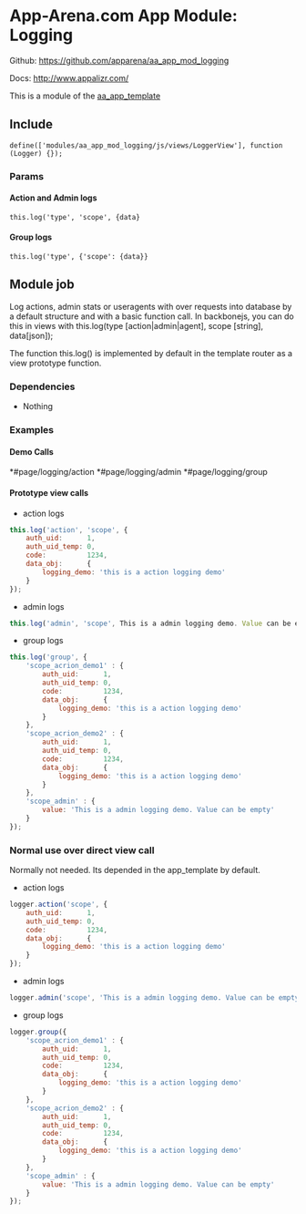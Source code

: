 # App-Arena.com App Module: Logging
Github: https://github.com/apparena/aa_app_mod_logging

Docs:   http://www.appalizr.com/


This is a module of the [aa_app_template](https://github.com/apparena/aa_app_mod_logging)

## Include
```
define(['modules/aa_app_mod_logging/js/views/LoggerView'], function (Logger) {});
```

### Params
#### Action and Admin logs
```
this.log('type', 'scope', {data}
```

#### Group logs
```
this.log('type', {'scope': {data}}
```

## Module job
Log actions, admin stats or useragents with over requests into database by a default structure and with a basic function call.
In backbonejs, you can do this in views with this.log(type [action|admin|agent], scope [string], data[json]);

The function this.log() is implemented by default in the template router as a view prototype function.

### Dependencies
* Nothing

### Examples

#### Demo Calls
*#page/logging/action
*#page/logging/admin
*#page/logging/group

#### Prototype view calls
* action logs
```javascript
this.log('action', 'scope', {
    auth_uid:      1,
    auth_uid_temp: 0,
    code:          1234,
    data_obj:      {
        logging_demo: 'this is a action logging demo'
    }
});
```

* admin logs
```javascript
this.log('admin', 'scope', This is a admin logging demo. Value can be empty);
```

* group logs
```javascript
this.log('group', {
    'scope_acrion_demo1' : {
        auth_uid:      1,
        auth_uid_temp: 0,
        code:          1234,
        data_obj:      {
            logging_demo: 'this is a action logging demo'
        }
    },
    'scope_acrion_demo2' : {
        auth_uid:      1,
        auth_uid_temp: 0,
        code:          1234,
        data_obj:      {
            logging_demo: 'this is a action logging demo'
        }
    },
    'scope_admin' : {
        value: 'This is a admin logging demo. Value can be empty'
    }
});
```

### Normal use over direct view call
Normally not needed. Its depended in the app_template by default.

* action logs
```javascript
logger.action('scope', {
    auth_uid:      1,
    auth_uid_temp: 0,
    code:          1234,
    data_obj:      {
        logging_demo: 'this is a action logging demo'
    }
});
```

* admin logs
```javascript
logger.admin('scope', 'This is a admin logging demo. Value can be empty');
```

* group logs
```javascript
logger.group({
    'scope_acrion_demo1' : {
        auth_uid:      1,
        auth_uid_temp: 0,
        code:          1234,
        data_obj:      {
            logging_demo: 'this is a action logging demo'
        }
    },
    'scope_acrion_demo2' : {
        auth_uid:      1,
        auth_uid_temp: 0,
        code:          1234,
        data_obj:      {
            logging_demo: 'this is a action logging demo'
        }
    },
    'scope_admin' : {
        value: 'This is a admin logging demo. Value can be empty'
    }
});
```
